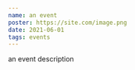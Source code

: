 ```yaml
---
name: an event
poster: https://site.com/image.png
date: 2021-06-01
tags: events
---
```


an event description